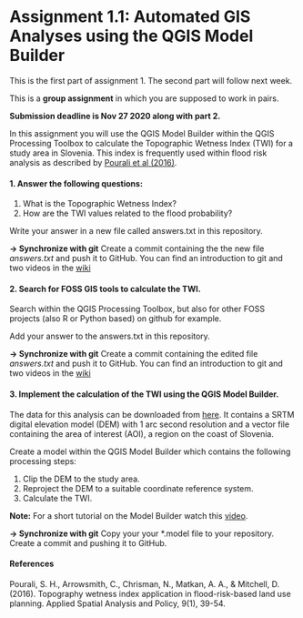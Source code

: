 # Assignment 1.1: Automated GIS Analyses using the QGIS Model Builder

This is the first part of assignment 1. The second part will follow next week. 

This is a **group assignment** in which you are supposed to work in pairs. 

**Submission deadline is Nov 27 2020 along with part 2.**

In this assignment you will use the QGIS Model Builder within the QGIS Processing Toolbox to calculate the Topographic Wetness Index (TWI) for a study area in Slovenia. This index is frequently used within flood risk analysis as described by [Pourali et al (2016)](https://idp.springer.com/authorize/casa?redirect_uri=https://link.springer.com/content/pdf/10.1007/s12061-014-9130-2.pdf&casa_token=556pHuCiUZQAAAAA:WO37dPPHnd7NObyhuElNhxtywKsM0oq7Z9WX6odYtXlU_oGh7VyPl4_blLJZXa4u8ztt05CSVIkqj_O_ku0). 

#### 1. Answer the following questions:
  1. What is the Topographic Wetness Index? 
  2. How are the TWI values related to the flood probability?
  
Write your answer in a new file called answers.txt in this repository. 

**&rarr; Synchronize with git** Create a commit containing the the new file _answers.txt_ and push it to GitHub. You can find an introduction to git and two videos in the [wiki](https://github.com/fossgis2021/home/wiki/git)
  
#### 2. Search for FOSS GIS tools to calculate the TWI. 
Search within the QGIS Processing Toolbox, but also for other FOSS projects (also R or Python based) on github for example.

Add your answer to the answers.txt in this repository. 

**&rarr; Synchronize with git** Create a commit containing the edited file _answers.txt_ and push it to GitHub. You can find an introduction to git and two videos in the [wiki](https://github.com/fossgis2021/home/wiki/git)

#### 3. Implement the calculation of the TWI using the QGIS Model Builder. 

The data for this analysis can be downloaded from [here](https://heibox.uni-heidelberg.de/f/d0392835aa3b43a7a676/). It contains a SRTM digital elevation model (DEM) with 1 arc second resolution and a vector file containing the area of interest (AOI), a region on the coast of Slovenia.  

Create a model within the QGIS Model Builder which contains the following processing steps:
1. Clip the DEM to the study area. 
2. Reproject the DEM to a suitable coordinate reference system.
2. Calculate the TWI. 

**Note:** For a short tutorial on the Model Builder watch this [video](https://www.youtube.com/watch?v=eZb5VLTc9-o&t=449s).

**&rarr; Synchronize with git** Copy your your \*.model file to your repository. Create a commit and pushing it to GitHub. 


#### References

Pourali, S. H., Arrowsmith, C., Chrisman, N., Matkan, A. A., & Mitchell, D. (2016). Topography wetness index application in flood-risk-based land use planning. Applied Spatial Analysis and Policy, 9(1), 39-54.
